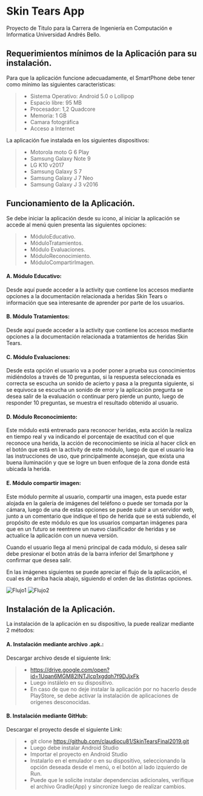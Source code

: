 # Skin Tears App
Proyecto de Titulo para la Carrera de Ingeniería en Computación e Informatica Universidad Andrés Bello.

## Requerimientos mínimos de la Aplicación para su instalación.

Para que la aplicación funcione adecuadamente, el SmartPhone debe tener como mínimo las siguientes caracteristicas:

>* Sistema Operativo: Android 5.0 o Lollipop
>* Espacio libre: 95 MB
>* Procesador: 1,2 Quadcore
>* Memoria: 1 GB
>* Camara fotográfica
>* Acceso a Internet

La aplicación fue instalada en los siguientes dispositivos:
>* Motorola moto G 6 Play
>* Samsung Galaxy Note 9
>* LG K10 v2017
>* Samsung Galaxy S 7
>* Samsung Galaxy J 7 Neo
>* Samsung Galaxy J 3 v2016

## Funcionamiento de la Aplicación.

Se debe iniciar la aplicación desde su icono, al iniciar la aplicación se accede al menú quien presenta las siguientes opciones:

>* MóduloEducativo.
>* MóduloTratamientos.
>* Módulo Evaluaciones.
>* MóduloReconocimiento.
>* MóduloCompartirImagen.

#### A. Módulo Educativo:
Desde aquí puede acceder a la activity que contiene los accesos mediante opciones a la documentación relacionada a heridas Skin Tears o información que sea interesante de aprender por parte de los usuarios.

#### B. Módulo Tratamientos:
Desde aquí puede acceder a la activity que contiene los accesos mediante opciones a la documentación relacionada a tratamientos de heridas Skin Tears.

#### C. Módulo Evaluaciones:
Desde esta opción el usuario va a poder poner a prueba sus conocimientos midiéndolos a través de 10 preguntas, si la respuesta seleccionada es correcta se escucha un sonido de acierto y pasa a la pregunta siguiente, si se equivoca se escucha un sonido de error y la aplicación pregunta se desea salir de la evaluación o continuar pero pierde un punto, luego de responder 10 preguntas, se muestra el resultado obtenido al usuario.

#### D. Módulo Reconocimiento:
Este módulo está entrenado para reconocer heridas, esta acción la realiza en tiempo real y va indicando el porcentaje de exactitud con el que reconoce una herida, la acción de reconocimiento se inicia al hacer click en el botón que está en la activity de este módulo, luego de que el usuario lea las instrucciones de uso, que principalmente aconsejan, que exista una buena iluminación y que se logre un buen enfoque de la zona donde está ubicada la herida.

#### E. Módulo compartir imagen:
Este módulo permite al usuario, compartir una imagen, esta puede estar alojada en la galería de imágenes del teléfono o puede ser tomada por la cámara, luego de una de estas opciones se puede subir a un servidor web, junto a un comentario que indique el tipo de herida que se está subiendo, el propósito de este módulo es que los usuarios compartan imágenes para que en un futuro se reentrene un nuevo clasificador de heridas y se actualice la aplicación con un nueva versión.

Cuando el usuario llega al menú principal de cada módulo, si desea salir debe presionar el botón atrás de la barra inferior del Smartphone y confirmar que desea salir.

En las imágenes siguientes se puede apreciar el flujo de la aplicación, el cual es de arriba hacia abajo, siguiendo el orden de las distintas opciones.



![Flujo1](https://github.com/claudiocu81/SkinTearsFinal2019/blob/master/imagenes/FlujoApp1.JPG)
![Flujo2](https://github.com/claudiocu81/SkinTearsFinal2019/blob/master/imagenes/FlujoApp2.JPG)


## Instalación de la Aplicación.

La instalación de la aplicación en su dispositivo, la puede realizar mediante 2 métodos:

#### A.	Instalación mediante archivo .apk.:
Descargar archivo desde el siguiente link:

>* https://drive.google.com/open?id=1Uqan6MGM82INTJlcp1xgdqh7f9DJjxFk
>* Luego instálelo en su dispositivo.
>* En caso de que no deje instalar la aplicación por no hacerlo desde PlayStore, se debe activar la instalación de aplicaciones de orígenes desconocidas.

#### B.	Instalación mediante GitHub:
Descargar el proyecto desde el siguiente Link:

>* git clone https://github.com/claudiocu81/SkinTearsFinal2019.git
>* Luego debe instalar Android Studio
>* Importar el proyecto en Android Studio
>* Instalarlo en el emulador o en su dispositivo, seleccionando la opción deseada desde el menú, o el botón al lado izquierdo de Run.
>* Puede que le solicite instalar dependencias adicionales, verifique el archivo Gradle(App) y sincronize luego de realizar cambios.








